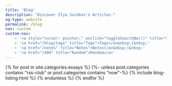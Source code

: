 ```yaml
---
title: 'Blog'
description: "Discover Ilya Suchkov's Articles."
og-type: website
permalink: /blog
nav: custom
custom-nav: 
    - '<a style="cursor: pointer;" onclick="toggleSearchBar()" title="Search" >Search</a>&nbsp;|&nbsp;'
    - '<a href="/blog/tags" title="Tags">Tags</a>&nbsp;|&nbsp;'
    - '<a href="/notes" title="Notes">Notes</a>&nbsp;|&nbsp;'
    - '<a href="/404" title="Random">Random</a>'
---
```


<div id="search-bar" style="display: none;">
{%- include search.html -%}
</div>

{% for post in site.categories.essays %}
{%- unless post.categories contains "rss-club" or 
post.categories contains "now"-%}
{% include blog-listing.html %}
{% endunless %}
{% endfor %}


<script>

let searchBarStatus = sessionStorage.getItem("searchBarStatus");

if (!searchBarStatus) {
    sessionStorage.setItem("searchBarStatus", "False");
    }
    else if (searchBarStatus === "True") {
    document.getElementById("search-bar").setAttribute("style", "display: block");
    }

function toggleSearchBar() {
    
    let searchBarStatus = sessionStorage.getItem("searchBarStatus");

    if (searchBarStatus === "False") {
        document.getElementById("search-bar").setAttribute("style", "display: block");
        sessionStorage.setItem("searchBarStatus", "True");
    } else if (searchBarStatus === "True") {
        document.getElementById("search-bar").setAttribute("style", "display: none");
        sessionStorage.setItem("searchBarStatus", "False");
    }    
}

</script>